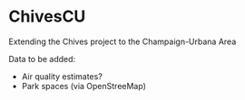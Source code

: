 # ChivesCU
Extending the Chives project to the Champaign-Urbana Area

Data to be added:
- Air quality estimates?
- Park spaces (via OpenStreeMap)
